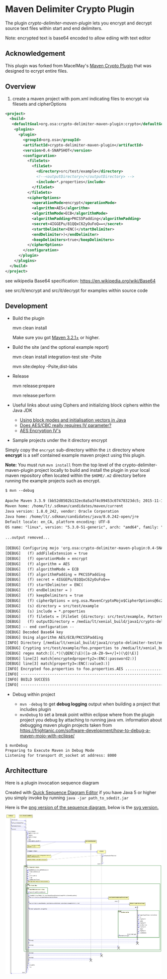Maven Delimiter Crypto Plugin
==================================

The plugin *crypto-delimiter-maven-plugin* lets you encrypt and decrypt source text files within start and end delimiters.

Note: encrypted text is base64 encoded to allow ediing with text editor

Acknowledgement
---------------
This plugin was forked from MacelMay's [Maven Crypto Plugin](https://github.com/marcelmay/crypto-maven-plugin) that was designed to ecrypt entire files.

Overview
--------------------

1) create a maven project with pom.xml indicating files to encrypt via filesets and cipherOptions

```xml
<project>
  <build>
   <defaultGoal>org.osa:crypto-delimiter-maven-plugin:crypto</defaultGoal>
    <plugins>
      <plugin>
        <groupId>org.osa</groupId>
        <artifactId>crypto-delimiter-maven-plugin</artifactId>
        <version>0.4-SNAPSHOT</version>
        <configuration>
          <fileSets>
            <fileSet>
              <directory>src/test/example</directory>
              <!--<outputDirectory>/</outputDirectory> -->
              <include>*.properties</include>
            </fileSet>
          </fileSets>
          <cipherOptions>
            <operationMode>encrypt</operationMode>
            <algorithm>AES</algorithm>
            <algorithmMode>ECB</algorithmMode>
            <algorithmPadding>PKCS5Padding</algorithmPadding>
            <secret>4IGGEPu/81QQxC62yOuFoQ==</secret>
            <startDelimiter>ENC(</startDelimiter>
            <endDelimiter>)</endDelimiter>
            <keepDelimiters>true</keepDelimiters>
          </cipherOptions>
        </configuration>
      </plugin>
    </plugins>
  </build>
</project>
```

see wikipedia Base64 specification: <https://en.wikipedia.org/wiki/Base64>

see src/it/encrypt and src/it/decrypt for examples within source code

Development
-----------

* Build the plugin

    mvn clean install

  Make sure you got [Maven 3.2.1+][maven_download] or higher.

* Build the site (and the optional example report)

    mvn clean install integration-test site -Psite

    mvn site:deploy -Psite,dist-labs

* Release

    mvn release:prepare

    mvn release:perform

* Useful links about using Ciphers and initializing block ciphers within the Java JDK
  * [Using block modes and initialisation vectors in Java](https://www.javamex.com/tutorials/cryptography/block_modes_java.shtml)
  * [Does AES/CBC really requires IV parameter?](https://stackoverflow.com/questions/20888851/does-aes-cbc-really-requires-iv-parameter)
  * [AES Encryption IV's](https://stackoverflow.com/questions/35907877/aes-encryption-ivs)

* Sample projects under the it directory encrypt

Simply copy the `encrypt` sub-directory within the `it` directory where **encrypt** is a self contained example maven project using this plugin.

**Note:** You must run `mvn install` from the top level of the crypto-delimiter-maven-plugin project locally to build and install the plugin in your local maven repository often located within the `$HOME/.m2` directory before running the example projects such as encrypt.

```txt
$ mvn --debug

Apache Maven 3.3.9 (bb52d8502b132ec0a5a3f4c09453c07478323dc5; 2015-11-10T11:41:47-05:00)
Maven home: /home/lt/.sdkman/candidates/maven/current
Java version: 1.8.0_242, vendor: Oracle Corporation
Java home: /home/lt/.sdkman/candidates/java/8.0.242-open/jre
Default locale: en_CA, platform encoding: UTF-8
OS name: "linux", version: "5.3.0-51-generic", arch: "amd64", family: "unix"

...output removed...

[DEBUG] Configuring mojo 'org.osa:crypto-delimiter-maven-plugin:0.4-SNAPSHOT:crypto' with basic configurator -->
[DEBUG]   (f) addFileExtension = true
[DEBUG]   (f) operationMode = encrypt
[DEBUG]   (f) algorithm = AES
[DEBUG]   (f) algorithmMode = ECB
[DEBUG]   (f) algorithmPadding = PKCS5Padding
[DEBUG]   (f) secret = 4IGGEPu/81QQxC62yOuFoQ==
[DEBUG]   (f) startDelimiter = ENC(
[DEBUG]   (f) endDelimiter = )
[DEBUG]   (f) keepDelimiters = true
[DEBUG]   (f) cipherOptions = org.osa.MavenCryptoMojo$CipherOptions@6c2d4cc6
[DEBUG]   (s) directory = src/test/example
[DEBUG]   (s) include = *.properties
[DEBUG]   (f) fileSets = [FileSet {directory: src/test/example, PatternSet [includes: {*.properties}, excludes: {}]}]
[DEBUG]   (f) outputDirectory = /media/lt/xenial_build/java1/crypto-delimiter-test/encrypt/target
[DEBUG] -- end configuration --
[DEBUG] Decoded Base64 key
[DEBUG] Using algorithm AES/ECB/PKCS5Padding
[INFO] Directory [/media/lt/xenial_build/java1/crypto-delimiter-test/encrypt/target] does not exist attempting to create
[DEBUG] Crypting src/test/example/foo.properties to /media/lt/xenial_build/java1/crypto-delimiter-test/encrypt/target/foo.properties.AES
[DEBUG] regex match:[(.*)(\QENC(\E)([a-zA-Z0-9=+/]+)(\Q)\E)]
[DEBUG] line[2] match[encryptedproperty2=:ENC(:password2:)]
[DEBUG] line[3] match[property3=:ENC(:value3:)]
[INFO] Encrypted foo.properties to foo.properties.AES .................. [57ms]
[INFO] ------------------------------------------------------------------------
[INFO] BUILD SUCCESS
[INFO] ------------------------------------------------------------------------
```

* Debug within project

  * `mvn -debug` to get **debug logging** output when building a project that includes plugin
  * `mvnDebug` to set a break point within eclipse where from the plugin project you debug by attaching to running java vm. information about debugging maven plugin projects taken from <https://frightanic.com/software-development/how-to-debug-a-maven-mojo-with-eclipse/>
```
$ mvnDebug
Preparing to Execute Maven in Debug Mode
Listening for transport dt_socket at address: 8000
```


Architectture
-------------

Here is a plugin invocation sequence diagram

Created with [Quick Sequence Diagram Editor][sdedit_download] if you have Java 5 or higher you simply invoke by running `java -jar path_to_sdedit.jar`

Here is the [png version of the sequence diagram](assets/MavenCryptoMojo.png), below is the [svg version.](assets/MavenCryptoMojo.svg)

![alt](assets/MavenCryptoMojo.svg)

[maven_download]: http://maven.apache.org
[sdedit_download]: http://sdedit.sourceforge.net/download/index.html